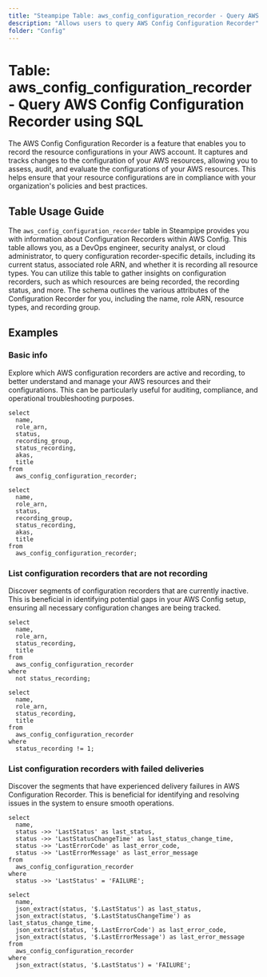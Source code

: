 ```yaml
---
title: "Steampipe Table: aws_config_configuration_recorder - Query AWS Config Configuration Recorder using SQL"
description: "Allows users to query AWS Config Configuration Recorder"
folder: "Config"
---
```


# Table: aws_config_configuration_recorder - Query AWS Config Configuration Recorder using SQL

The AWS Config Configuration Recorder is a feature that enables you to record the resource configurations in your AWS account. It captures and tracks changes to the configuration of your AWS resources, allowing you to assess, audit, and evaluate the configurations of your AWS resources. This helps ensure that your resource configurations are in compliance with your organization's policies and best practices.

## Table Usage Guide

The `aws_config_configuration_recorder` table in Steampipe provides you with information about Configuration Recorders within AWS Config. This table allows you, as a DevOps engineer, security analyst, or cloud administrator, to query configuration recorder-specific details, including its current status, associated role ARN, and whether it is recording all resource types. You can utilize this table to gather insights on configuration recorders, such as which resources are being recorded, the recording status, and more. The schema outlines the various attributes of the Configuration Recorder for you, including the name, role ARN, resource types, and recording group.

## Examples

### Basic info
Explore which AWS configuration recorders are active and recording, to better understand and manage your AWS resources and their configurations. This can be particularly useful for auditing, compliance, and operational troubleshooting purposes.

```sql+postgres
select
  name,
  role_arn,
  status,
  recording_group,
  status_recording,
  akas,
  title
from
  aws_config_configuration_recorder;
```

```sql+sqlite
select
  name,
  role_arn,
  status,
  recording_group,
  status_recording,
  akas,
  title
from
  aws_config_configuration_recorder;
```

### List configuration recorders that are not recording
Discover segments of configuration recorders that are currently inactive. This is beneficial in identifying potential gaps in your AWS Config setup, ensuring all necessary configuration changes are being tracked.

```sql+postgres
select
  name,
  role_arn,
  status_recording,
  title
from
  aws_config_configuration_recorder
where
  not status_recording;
```

```sql+sqlite
select
  name,
  role_arn,
  status_recording,
  title
from
  aws_config_configuration_recorder
where
  status_recording != 1;
```


### List configuration recorders with failed deliveries
Discover the segments that have experienced delivery failures in AWS Configuration Recorder. This is beneficial for identifying and resolving issues in the system to ensure smooth operations.

```sql+postgres
select
  name,
  status ->> 'LastStatus' as last_status,
  status ->> 'LastStatusChangeTime' as last_status_change_time,
  status ->> 'LastErrorCode' as last_error_code,
  status ->> 'LastErrorMessage' as last_error_message
from
  aws_config_configuration_recorder
where
  status ->> 'LastStatus' = 'FAILURE';
```

```sql+sqlite
select
  name,
  json_extract(status, '$.LastStatus') as last_status,
  json_extract(status, '$.LastStatusChangeTime') as last_status_change_time,
  json_extract(status, '$.LastErrorCode') as last_error_code,
  json_extract(status, '$.LastErrorMessage') as last_error_message
from
  aws_config_configuration_recorder
where
  json_extract(status, '$.LastStatus') = 'FAILURE';
```